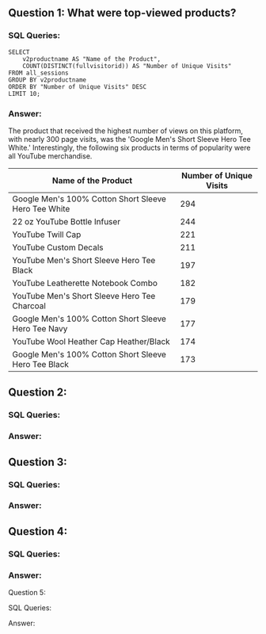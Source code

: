 ## Question 1: What were top-viewed products?

### SQL Queries:

```
SELECT 
	v2productname AS "Name of the Product", 
	COUNT(DISTINCT(fullvisitorid)) AS "Number of Unique Visits"
FROM all_sessions
GROUP BY v2productname
ORDER BY "Number of Unique Visits" DESC
LIMIT 10;
```

### Answer: 

The product that received the highest number of views on this platform, with nearly 300 page visits, was the 'Google Men's Short Sleeve Hero Tee White.' Interestingly, the following six products in terms of popularity were all YouTube merchandise.

|Name of the Product	|Number of Unique Visits|
|--------------------------|------------|
|Google Men's 100% Cotton Short Sleeve Hero Tee White	|294|
|22 oz YouTube Bottle Infuser	|244|
|YouTube Twill Cap	|221|
|YouTube Custom Decals	|211|
|YouTube Men's Short Sleeve Hero Tee Black	|197|
|YouTube Leatherette Notebook Combo	|182|
|YouTube Men's Short Sleeve Hero Tee Charcoal	|179|
|Google Men's 100% Cotton Short Sleeve Hero Tee Navy	|177|
|YouTube Wool Heather Cap Heather/Black	|174|
|Google Men's 100% Cotton Short Sleeve Hero Tee Black	|173|


## Question 2: 

### SQL Queries:

### Answer:



## Question 3: 

### SQL Queries:

### Answer:



## Question 4: 

### SQL Queries:

### Answer:



Question 5: 

SQL Queries:

Answer:
